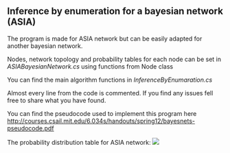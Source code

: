 <h2>Inference by enumeration for a bayesian network (ASIA)</h2>

The program is made for ASIA network but can be easily adapted for another bayesian network.

Nodes, network topology and probability tables for each node can be set in <i>ASIABayesianNetwork.cs</i> using functions from Node class

You can find the main algorithm functions in <i>InferenceByEnumaration.cs</i>

Almost every line from the code is commented. If you find any issues fell free to share what you have found.

You can find the pseudocode used to implement this program here
http://courses.csail.mit.edu/6.034s/handouts/spring12/bayesnets-pseudocode.pdf

The probability distribution table for ASIA network:
<img src=https://i.stack.imgur.com/IaI0b.png>

